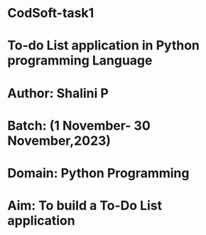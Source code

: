 # CodSoft-task1
# To-do List application in Python programming Language
# Author: Shalini P
# Batch: (1 November- 30 November,2023)
# Domain: Python Programming
# Aim: To build a To-Do List application
